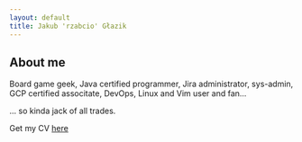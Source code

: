 ```yaml
---
layout: default
title: Jakub 'rzabcio' Głazik
---
```


## About me
Board game geek, Java certified programmer, Jira administrator, sys-admin, GCP certified associtate, DevOps, Linux and Vim user and fan...

... so kinda jack of all trades.

Get my CV [here](cv.md)
